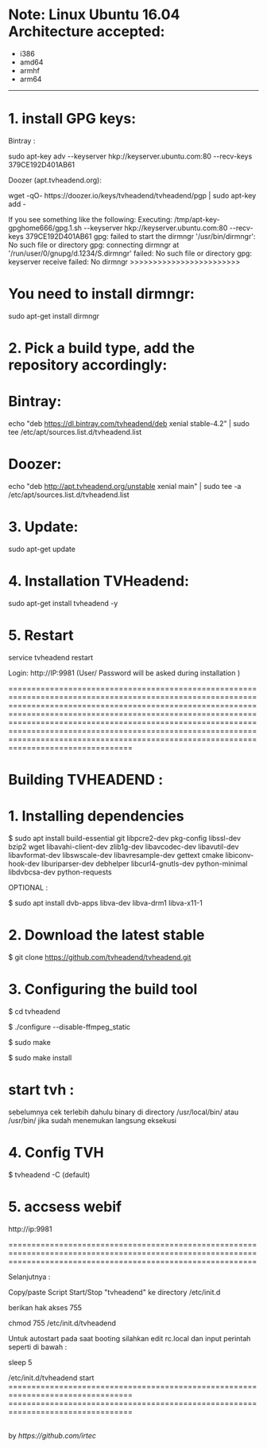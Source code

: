# Note: Linux Ubuntu 16.04 Architecture accepted: 

- i386
- amd64
- armhf 
- arm64

________________________________________________________________________________________________

# 1. install GPG keys:
<p>Bintray :
 <p>sudo apt-key adv --keyserver hkp://keyserver.ubuntu.com:80 --recv-keys 379CE192D401AB61 

<p>Doozer (apt.tvheadend.org):
 <p>wget -qO- https://doozer.io/keys/tvheadend/tvheadend/pgp | sudo apt-key add -
<p>
If you see something like the following:
Executing: /tmp/apt-key-gpghome666/gpg.1.sh --keyserver hkp://keyserver.ubuntu.com:80 --recv-keys 379CE192D401AB61
gpg: failed to start the dirmngr '/usr/bin/dirmngr': No such file or directory
gpg: connecting dirmngr at '/run/user/0/gnupg/d.1234/S.dirmngr' failed: No such file or directory
gpg: keyserver receive failed: No dirmngr
>>>>>>>>>>>>>>>>>>>>>>>>

# You need to install dirmngr:
 sudo apt-get install dirmngr

>>>>>>>>>>>>>>>>>>>>>>>>

# 2. Pick a build type, add the repository accordingly:

# Bintray:
 echo "deb https://dl.bintray.com/tvheadend/deb xenial stable-4.2" | sudo tee /etc/apt/sources.list.d/tvheadend.list

# Doozer:
 echo "deb http://apt.tvheadend.org/unstable xenial main" | sudo tee -a /etc/apt/sources.list.d/tvheadend.list

>>>>>>>>>>>>>>>>>>>>>>>>

# 3. Update:
 sudo apt-get update

>>>>>>>>>>>>>>>>>>>>>>>>

# 4. Installation TVHeadend:
 sudo apt-get install tvheadend -y

# 5. Restart
 service tvheadend restart

>>>>>>>>>>>>>>>>>>>>>>>>
Login: 
http://IP:9981
(User/ Password will be asked during installation )

=====================================================================================================================================================================================================================================================================================================================================================================================================================

# Building TVHEADEND :
# 1. Installing dependencies
$ sudo apt install build-essential git libpcre2-dev pkg-config libssl-dev bzip2 wget libavahi-client-dev zlib1g-dev libavcodec-dev libavutil-dev libavformat-dev libswscale-dev libavresample-dev gettext cmake libiconv-hook-dev liburiparser-dev debhelper libcurl4-gnutls-dev python-minimal libdvbcsa-dev python-requests
 <p>OPTIONAL :
<p>$ sudo apt install dvb-apps libva-dev libva-drm1 libva-x11-1</p>

# 2. Download the latest stable
$ git clone https://github.com/tvheadend/tvheadend.git

# 3. Configuring the build tool
$ cd tvheadend
<p>$ ./configure --disable-ffmpeg_static
<span><p>$ sudo make
<span><p>$ sudo make install

# start tvh :
sebelumnya cek terlebih dahulu binary di directory /usr/local/bin/ atau /usr/bin/ jika sudah menemukan langsung eksekusi

# 4. Config TVH 
$ tvheadend -C (default)

# 5. accsess webif
http://ip:9981

==================================================================================================================================================================
<p>
Selanjutnya :
<p>Copy/paste Script Start/Stop "tvheadend" ke directory /etc/init.d
<p>berikan hak akses 755
<p>chmod 755 /etc/init.d/tvheadend
 <p><p>
 Untuk autostart pada saat booting silahkan edit rc.local dan input perintah seperti di bawah :
 <p>sleep 5
<p>/etc/init.d/tvheadend start
 <br>=================================================================================
 <br>=================================================================================
<br><br>
<p>by <i>https://github.com/irtec</i>
